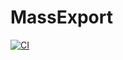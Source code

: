 # MassExport

[![CI](https://github.com/josePereiro/MassExport.jl/actions/workflows/CI.yml/badge.svg)](https://github.com/josePereiro/MassExport.jl/actions/workflows/CI.yml)
<!-- TODO: Make CODECOV work -->
<!-- [![Coverage](https://codecov.io/gh/josePereiro/MassExport.jl/branch/main/graph/badge.svg)](https://codecov.io/gh/josePereiro/MassExport.jl) -->


